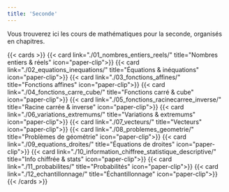 ```yaml
---
title: 'Seconde'
---
```

Vous trouverez ici les cours de mathématiques pour la seconde, organisés en chapitres.

{{< cards >}}
  {{< card link="./01_nombres_entiers_reels/" title="Nombres entiers & réels" icon="paper-clip">}}
  {{< card link="./02_equations_inequations/" title="Équations & inéquations" icon="paper-clip">}}
  {{< card link="./03_fonctions_affines/" title="Fonctions affines" icon="paper-clip">}}
  {{< card link="./04_fonctions_carre_cube/" title="Fonctions carré & cube" icon="paper-clip">}}
  {{< card link="./05_fonctions_racinecarree_inverse/" title="Racine carrée & inverse" icon="paper-clip">}}
  {{< card link="./06_variations_extremums/" title="Variations & extremums" icon="paper-clip">}}
  {{< card link="./07_vecteurs/" title="Vecteurs" icon="paper-clip">}}
  {{< card link="./08_problemes_geometrie/" title="Problèmes de géométrie" icon="paper-clip">}}
  {{< card link="./09_equations_droites/" title="Équations de droites" icon="paper-clip">}}
  {{< card link="./10_information_chiffree_statistique_descriptive/" title="Info chiffrée & stats" icon="paper-clip">}}
  {{< card link="./11_probabilites/" title="Probabilités" icon="paper-clip">}}
  {{< card link="./12_echantillonnage/" title="Échantillonnage" icon="paper-clip">}}
{{< /cards >}}
